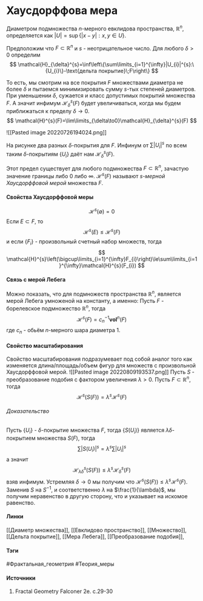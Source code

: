 # Хаусдорффова мера
Диаметром подмножества $n$-мерного евклидова пространства, $\mathbb{R}^{n}$, определяется как $|U|=\sup\{|x-y|:x,y\in U\}$.

Предположим что $F\subset\mathbb{R}^{n}$ и $s$ - неотрицательное число. Для любого $\delta>0$ определим
$$
\mathcal{H}_{\delta}^{s}=\inf\left\{\sum\limits_{i=1}^{\infty}|U_{i}|^{s}:\{U_{i}\}-\text{дельта покрытие}\;F\right\}
$$

То есть, мы смотрим на все покрытия $F$ множествами диаметра не более $\delta$ и пытаемся минимизировать сумму $s$-тых степеней диаметров. При уменьшении $\delta$, сужается и класс допустимых покрытий множества $F$. А значит инфимум $\mathcal{H}_{\delta}^{s}(F)$ будет увеличиваться, когда мы будем приближаться к пределу $\delta\to0$.
$$
\mathcal{H}^{s}(F)=\lim\limits_{\delta\to0}\mathcal{H}_{\delta}^{s}(F)
$$

![[Pasted image 20220726194024.png]]

На рисунке два разных $\delta$-покрытия для $F$. Инфинум от $\sum|U_{i}|^{s}$ по всем таким $\delta$-покрытиям $\{U_{i}\}$ даёт нам $\mathcal{H}_{\delta}^{s}(F)$.

Этот предел существует для любого подмножества $F\subset\mathbb{R}^{n}$, зачастую значение границы либо $0$ либо $\infty$. $\mathcal{H}^{s}(F)$ называют $s$-*мерной Хаусдорффовой мерой* множества $F$. 

#### Свойства Хаусдорффовой меры
$$
\mathcal{H}^{s}(\emptyset)=0
$$
Если $E\subset F$, то
$$
\mathcal{H}^{s}(E)\le\mathcal{H}^{s}(F)
$$
и если $\{F_{i}\}$ - произвольный счетный набор множеств, тогда
$$
\mathcal{H}^{s}\left(\bigcup\limits_{i=1}^{\infty}F_{i}\right)\le\sum\limits_{i=1}^{\infty}\mathcal{H}^{s}(F_{i})
$$
#### Связь с мерой Лебега
Можно показать, что для подмножеств пространства $\mathbb{R}^{n}$, является мерой Лебега умноженой на константу, а именно: Пусть $F$ - борелевское подмножество $\mathbb{R}^{n}$, тогда
$$
\mathcal{H}^{s}(F)=c_{n}^{-1}\textbf{vol}^{n}(F)
$$
где $c_{n}$ - обьём $n$-мерного шара диаметра $1$.
#### Свойство масштабирования
Свойство масштабирования подразумевает под собой аналог того как изменяется длина/площадь/объем фигур для множеств с произвольной Хаусдорффовой мерой.
![[Pasted image 20220809193537.png]]
Пусть $S$ - преобразование подобия с фактором увеличения $\lambda>0$. Пусть $F\subset\mathbb{R}^{n}$, тогда 
$$
\mathcal{H}^{s}(S(F))=\lambda^{s}\mathcal{H}^{s}(F)
$$
###### Доказательство
Пусть $\{U_{i}\}$ - $\delta$-покрытие множества $F$, тогда $\{S(U_{i})\}$ является $\lambda\delta$-покрытием множества $S(F)$, тогда
$$
\sum|S(U_{i})|^{s}=\lambda^{s}\sum|U_{i}|^{s}
$$
а значит
$$
\mathcal{H}_{\lambda\delta}^{s}(S(F))\le\lambda^{s}\mathcal{H}_{\delta}^{s}(F)
$$
взяв инфимум. Устремляя $\delta\to0$ мы получим что $\mathcal{H}^{s}(S(F))\le\lambda^{s}\mathcal{H}^{s}(F)$. Заменив $S$ на $S^{-1}$, и соответственно $\lambda$ на $\frac{1}{\lambda}$, мы получим неравенство в другую сторону, что и указывает на искомое равенство.
#### Линки
 [[Диаметр множества]],
 [[Евклидово пространство]],
 [[Множество]],
 [[Дельта покрытие]],
 [[Мера Лебега]],
 [[Преобразование подобия]],
 
#### Тэги
 #Фрактальная_геометрия 
 #Теория_меры 
#### Источники
1. Fractal Geometry Falconer 2e. c.29-30
